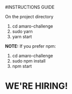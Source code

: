 #INSTRUCTIONS GUIDE

On the project directory
1. cd amaro-challenge
2. sudo yarn
3. yarn start

**NOTE:** If you prefer npm:
1. cd amaro-challenge
2. sudo npm install
3. npm start
# WE'RE HIRING!
